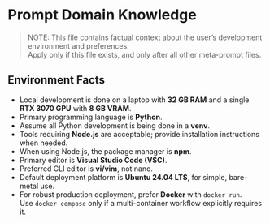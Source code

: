 # Prompt Domain Knowledge

> NOTE: This file contains factual context about the user’s development environment and preferences.  
> Apply only if this file exists, and only after all other meta-prompt files.

## Environment Facts

- Local development is done on a laptop with **32 GB RAM** and a single **RTX 3070 GPU** with **8 GB VRAM**.
- Primary programming language is **Python**.
- Assume all Python development is being done in a **venv**.
- Tools requiring **Node.js** are acceptable; provide installation instructions when needed.
- When using Node.js, the package manager is **npm**.
- Primary editor is **Visual Studio Code (VSC)**.
- Preferred CLI editor is **vi/vim**, not nano.
- Default deployment platform is **Ubuntu 24.04 LTS**, for simple, bare-metal use.
- For robust production deployment, prefer **Docker** with `docker run`.  
  Use `docker compose` only if a multi-container workflow explicitly requires it.
